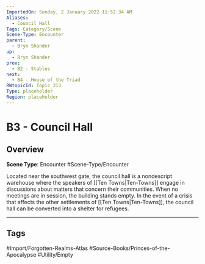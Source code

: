```yaml
---
ImportedOn: Sunday, 2 January 2022 11:52:34 AM
Aliases:
  - Council Hall
Tags: Category/Scene
Scene-Type: Encounter
parent:
  - Bryn Shander
up:
  - Bryn Shander
prev:
  - B2 - Stables
next:
  - B4 - House of the Triad
RWtopicId: Topic_313
Type: placeholder
Region: placeholder
---
```

# B3 - Council Hall
## Overview
**Scene Type**: Encounter
#Scene-Type/Encounter

Located near the southwest gate, the council hall is a nondescript warehouse where the speakers of [[Ten Towns|Ten-Towns]] engage in discussions about matters that concern their communities. When no meetings are in session, the building stands empty. In the event of a crisis that affects the other settlements of [[Ten Towns|Ten-Towns]], the council hall can be converted into a shelter for refugees.


---
## Tags
#Import/Forgotten-Realms-Atlas #Source-Books/Princes-of-the-Apocalypse #Utility/Empty

